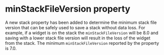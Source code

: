# minStackFileVersion property

A new stack property has been added to determine the minimum stack file
version that can be safely used to save a stack without data loss. For
example, if a widget is on the stack the `minStackFileVersion` will be
8.0 and saving with a lower stack file version will result in the loss
of the widget from the stack. The minimum `minStackFileVersion` reported
by the property is 7.0.
